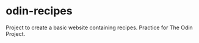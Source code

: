 # odin-recipes
Project to create a basic website containing recipes.  Practice for 
The Odin Project.
